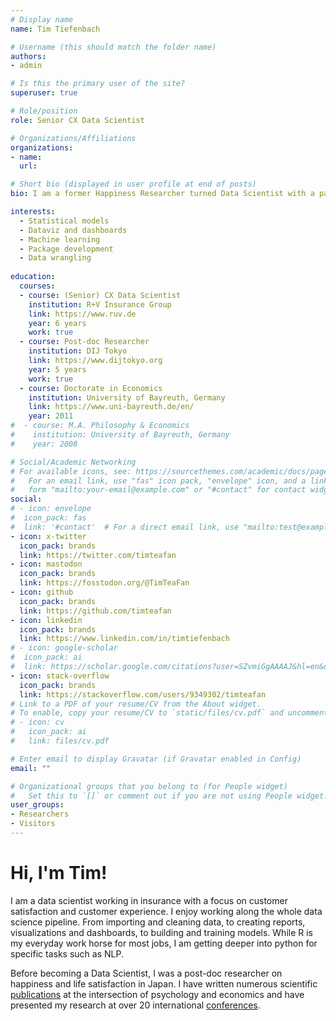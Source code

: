 ```yaml
---
# Display name
name: Tim Tiefenbach

# Username (this should match the folder name)
authors:
- admin

# Is this the primary user of the site?
superuser: true

# Role/position
role: Senior CX Data Scientist

# Organizations/Affiliations
organizations:
- name: 
  url: 

# Short bio (displayed in user profile at end of posts)
bio: I am a former Happiness Researcher turned Data Scientist with a passion for programming.

interests:
  - Statistical models 
  - Dataviz and dashboards
  - Machine learning
  - Package development
  - Data wrangling
    
education:
  courses:
  - course: (Senior) CX Data Scientist
    institution: R+V Insurance Group
    link: https://www.ruv.de
    year: 6 years
    work: true
  - course: Post-doc Researcher
    institution: DIJ Tokyo
    link: https://www.dijtokyo.org
    year: 5 years
    work: true
  - course: Doctorate in Economics
    institution: University of Bayreuth, Germany
    link: https://www.uni-bayreuth.de/en/
    year: 2011
#  - course: M.A. Philosophy & Economics
#    institution: University of Bayreuth, Germany
#    year: 2008

# Social/Academic Networking
# For available icons, see: https://sourcethemes.com/academic/docs/page-builder/#icons
#   For an email link, use "fas" icon pack, "envelope" icon, and a link in the
#   form "mailto:your-email@example.com" or "#contact" for contact widget.
social:
# - icon: envelope
#  icon_pack: fas
#  link: '#contact'  # For a direct email link, use "mailto:test@example.org".
- icon: x-twitter
  icon_pack: brands
  link: https://twitter.com/timteafan
- icon: mastodon
  icon_pack: brands
  link: https://fosstodon.org/@TimTeaFan
- icon: github
  icon_pack: brands
  link: https://github.com/timteafan
- icon: linkedin
  icon_pack: brands
  link: https://www.linkedin.com/in/timtiefenbach
# - icon: google-scholar
#  icon_pack: ai
#  link: https://scholar.google.com/citations?user=SZvmiGgAAAAJ&hl=en&oi=ao
- icon: stack-overflow
  icon_pack: brands
  link: https://stackoverflow.com/users/9349302/timteafan
# Link to a PDF of your resume/CV from the About widget.
# To enable, copy your resume/CV to `static/files/cv.pdf` and uncomment the lines below.
# - icon: cv
#   icon_pack: ai
#   link: files/cv.pdf

# Enter email to display Gravatar (if Gravatar enabled in Config)
email: ""

# Organizational groups that you belong to (for People widget)
#   Set this to `[]` or comment out if you are not using People widget.
user_groups:
- Researchers
- Visitors
---
```


<h1 id="hi-tim">Hi, I'm Tim!</h1>
<p>I am a data scientist working in insurance with a focus on customer satisfaction and customer experience. I enjoy working along the whole data science pipeline. From importing and cleaning data, to creating reports, visualizations and dashboards, to building and training models. While R is my everyday work horse for most jobs, I am getting deeper into python for specific tasks such as NLP.</p>

<p>Before becoming a Data Scientist, I was a post-doc researcher on happiness and life satisfaction in Japan. I have written numerous scientific <a href="/mypublications">publications</a> at the intersection of psychology and economics and have presented my research at over 20 international <a href="/talk">conferences</a>.
</p>




